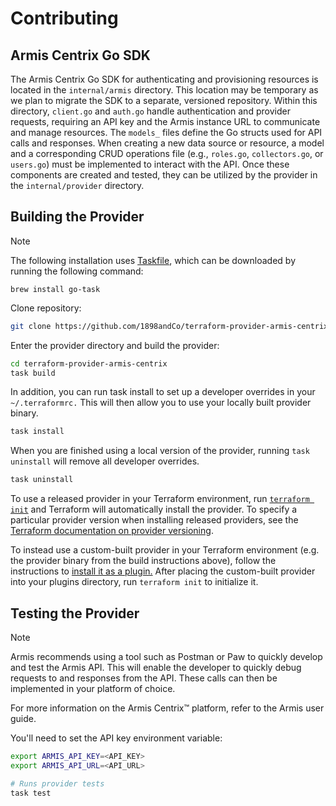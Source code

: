 # Contributing

## Armis Centrix Go SDK

The Armis Centrix Go SDK for authenticating and provisioning resources is located in the `internal/armis` directory. This location may be temporary as we plan to migrate the SDK to a separate, versioned repository. Within this directory, `client.go` and `auth.go` handle authentication and provider requests, requiring an API key and the Armis instance URL to communicate and manage resources. The `models_` files define the Go structs used for API calls and responses. When creating a new data source or resource, a model and a corresponding CRUD operations file (e.g., `roles.go`, `collectors.go`, or `users.go`) must be implemented to interact with the API. Once these components are created and tested, they can be utilized by the provider in the `internal/provider` directory.

## Building the Provider

> [!NOTE]
> The following installation uses [Taskfile](https://taskfile.dev/), which can be downloaded by running the following command:
>
> `brew install go-task`

Clone repository:

```sh
git clone https://github.com/1898andCo/terraform-provider-armis-centrix.git
```

Enter the provider directory and build the provider:

```sh
cd terraform-provider-armis-centrix
task build
```

In addition, you can run task install to set up a developer overrides in your `~/.terraformrc.` This will then allow you to use your locally built provider binary.

```sh
task install
```

When you are finished using a local version of the provider, running `task uninstall` will remove all developer overrides.

```sh
task uninstall
```

To use a released provider in your Terraform environment, run [`terraform init`](https://www.terraform.io/docs/commands/init.html) and Terraform will automatically install the provider. To specify a particular provider version when installing released providers, see the [Terraform documentation on provider versioning](https://www.terraform.io/docs/configuration/providers.html#version-provider-versions).

To instead use a custom-built provider in your Terraform environment (e.g. the provider binary from the build instructions above), follow the instructions to [install it as a plugin.](https://www.terraform.io/docs/plugins/basics.html#installing-plugins) After placing the custom-built provider into your plugins directory, run `terraform init` to initialize it.

## Testing the Provider

> [!NOTE]
> Armis recommends using a tool such as Postman or Paw to quickly develop and test the Armis API.
This will enable the developer to quickly debug requests to and responses from the API. These calls
can then be implemented in your platform of choice.
>
> For more information on the Armis Centrix™ platform, refer to the Armis user guide.

You'll need to set the API key environment variable:

```sh
export ARMIS_API_KEY=<API_KEY>
export ARMIS_API_URL=<API_URL>

# Runs provider tests
task test
```

